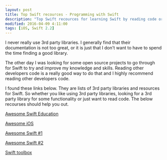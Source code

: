 ```yaml
---
layout: post
title: Top Swift recources - Programming with Swift
description: "Top Swift recources for learning Swift by reading code or for finding the best Swift libraries - Programming with Swift"
modified: 2016-04-09 4:11:00
tags: [iOS, Swift 2.2]
---
```


I never really use 3rd party libraries. I generally find that their documentation is not too great, or it is just that I don't want to have to spend the time finding a good library.

The other day I was looking for some open source projects to go through for Swift to try and improve my knowledge and skills. Reading other developers code is a really good way to do that and I highly recommend reading other developers code.

I found these links below. They are lists of 3rd party libraries and resources for Swift. So whether you like using 3rd party libraries, looking for a 3rd party library for some functionality or just want to read code. The below recourses should help you out.

<a href="https://github.com/hsavit1/Awesome-Swift-Education" target="_blank">Awesome Swift Education</a> 

<a href="https://github.com/vsouza/awesome-ios" target="_blank">Awesome iOS</a> 

<a href="https://github.com/Wolg/awesome-swift" target="_blank">Awesome Swift #1</a> 

<a href="https://github.com/matteocrippa/awesome-swift" target="_blank">Awesome Swift #2</a> 

<a href="http://www.swifttoolbox.io/" target="_blank">Swift toolbox</a> 